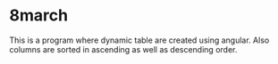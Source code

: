 # 8march
This is a program where dynamic table are created using angular. Also columns are sorted in ascending as well as descending order.
